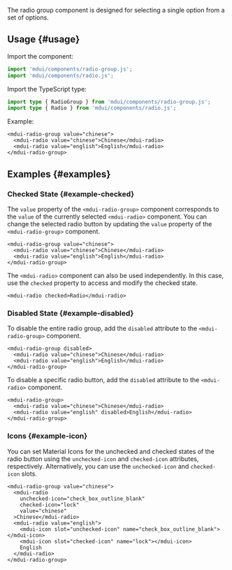 The radio group component is designed for selecting a single option from a set of options.

## Usage {#usage}

Import the component:

```js
import 'mdui/components/radio-group.js';
import 'mdui/components/radio.js';
```

Import the TypeScript type:

```ts
import type { RadioGroup } from 'mdui/components/radio-group.js';
import type { Radio } from 'mdui/components/radio.js';
```

Example:

```html,example
<mdui-radio-group value="chinese">
  <mdui-radio value="chinese">Chinese</mdui-radio>
  <mdui-radio value="english">English</mdui-radio>
</mdui-radio-group>
```

## Examples {#examples}

### Checked State {#example-checked}

The `value` property of the `<mdui-radio-group>` component corresponds to the `value` of the currently selected `<mdui-radio>` component. You can change the selected radio button by updating the `value` property of the `<mdui-radio-group>` component.

```html,example,expandable
<mdui-radio-group value="chinese">
  <mdui-radio value="chinese">Chinese</mdui-radio>
  <mdui-radio value="english">English</mdui-radio>
</mdui-radio-group>
```

The `<mdui-radio>` component can also be used independently. In this case, use the `checked` property to access and modify the checked state.

```html,example,expandable
<mdui-radio checked>Radio</mdui-radio>
```

### Disabled State {#example-disabled}

To disable the entire radio group, add the `disabled` attribute to the `<mdui-radio-group>` component.

```html,example,expandable
<mdui-radio-group disabled>
  <mdui-radio value="chinese">Chinese</mdui-radio>
  <mdui-radio value="english">English</mdui-radio>
</mdui-radio-group>
```

To disable a specific radio button, add the `disabled` attribute to the `<mdui-radio>` component.

```html,example,expandable
<mdui-radio-group>
  <mdui-radio value="chinese">Chinese</mdui-radio>
  <mdui-radio value="english" disabled>English</mdui-radio>
</mdui-radio-group>
```

### Icons {#example-icon}

You can set Material Icons for the unchecked and checked states of the radio button using the `unchecked-icon` and `checked-icon` attributes, respectively. Alternatively, you can use the `unchecked-icon` and `checked-icon` slots.

```html,example,expandable
<mdui-radio-group value="chinese">
  <mdui-radio
    unchecked-icon="check_box_outline_blank"
    checked-icon="lock"
    value="chinese"
  >Chinese</mdui-radio>
  <mdui-radio value="english">
    <mdui-icon slot="unchecked-icon" name="check_box_outline_blank"></mdui-icon>
    <mdui-icon slot="checked-icon" name="lock"></mdui-icon>
    English
  </mdui-radio>
</mdui-radio-group>
```
